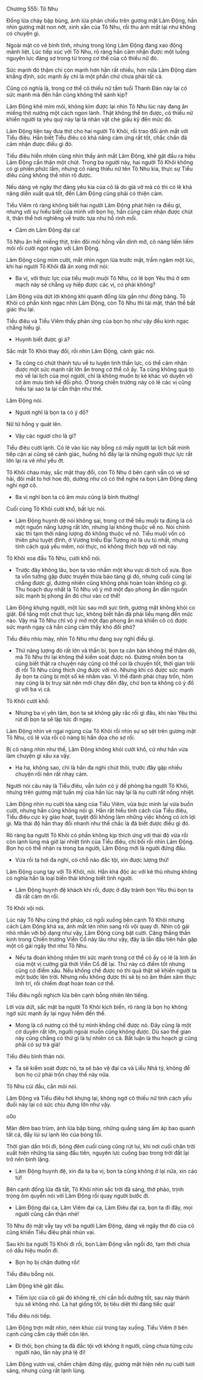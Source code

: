 




Chương 555: Tô Nhu


Đống lửa cháy bập bùng, ánh lửa phản chiếu trên gương mặt Lâm Động, hắn nhìn gương mặt non nớt, xinh xắn của Tô Nhu, rồi thu ánh mắt lại như không có chuyện gì.

Ngoài mặt có vẻ bình tĩnh, nhưng trong lòng Lâm Động đang xao động mãnh liệt. Lúc tiếp xúc với Tô Nhu, rõ ràng hắn cảm nhận được một luồng nguyên lực đáng sợ trong từ trong cơ thể của cô thiếu nữ đó.

Sức mạnh đó thậm chí còn mạnh hơn hắn rất nhiều, hơn nữa Lâm Động dám khẳng định, sức mạnh ấy chỉ là một phần chứ chưa phải tất cả.

Cũng có nghĩa là, trong cơ thể cô thiếu nữ tầm tuổi Thanh Đàn này lại có sức mạnh mà đến hắn cũng không thể sánh kịp?

Lâm Động khẽ mím môi, không kìm được lại nhìn Tô Nhu lúc này đang ăn miếng thịt nướng một cách ngon lành. Thật không thể tin được, cô thiếu nữ khiến người ta yêu quý này lại là nhân vật che giấu kỹ đến mức đó.

Lâm Động tiện tay đưa thịt cho hai người Tô Khôi, rồi trao đổi ánh mắt với Tiểu điêu. Hắn biết Tiểu điêu có khả năng cảm ứng rất tốt, chắc chắn đã cảm nhận được điều gì đó.

Tiểu điêu hiển nhiên cũng nhìn thấy ánh mắt Lâm Động, khẽ gật đầu ra hiệu Lâm Động cẩn thận một chút. Trong ba người này, hai người Tô Khôi không có gì phiền phức lắm, nhưng cô nàng thiếu nữ tên Tô Nhu kia, thực sự Tiểu điêu cũng không thể nhìn rõ được.

Nếu dáng vẻ ngây thơ đáng yêu kia của cô là do giả vờ mà có thì có lẽ khả năng diễn xuất quá tốt, đến Lâm Động cũng phải có thiện cảm.

Tiểu Viêm rõ ràng không biết hai người Lâm Động phát hiện ra điều gì, nhưng với sự hiểu biết của mình với bọn họ, hắn cũng cảm nhận được chút ít, thân thể hơi nghiêng về trước tựa như hổ rình mồi.

- Cảm ơn Lâm Động đại ca!

Tô Nhu ăn hết miếng thịt, trên đôi môi hồng vẫn dính mỡ, cô nàng liếm liếm môi rồi cười ngọt ngào với Lâm Động.

Lâm Động cũng mỉm cười, mắt nhìn ngọn lửa trước mặt, trầm ngâm một lúc, khi hai người Tô Khôi đã ăn xong mới nói:

- Ba vị, với thực lực của tiểu muội muội Tô Nhu, có lẽ bọn Yêu thú ở sơn mạch này sẽ chẳng uy hiếp được các vị, có phải không?

Lâm Động vừa dứt lời không khí quanh đống lửa gần như đóng băng. Tô Khôi có phần kinh ngạc nhìn Lâm Động, còn Tô Nhu thì tái mặt, thân thể bất giác thu lại.

Tiểu điêu và Tiểu Viêm thấy phản ứng của bọn họ như vậy đều kinh ngạc chẳng hiểu gì.

- Huynh biết được gì à?

Sắc mặt Tô Khôi thay đổi, rồi nhìn Lâm Động, cảnh giác nói.

- Ta cũng có chút thành tựu về tu luyện tinh thần lực, có thể cảm nhận được một sức mạnh rất lớn ẩn trong cơ thể cô ấy. Ta cũng không quá tò mò về lai lịch của mọi người, chỉ là không muốn bị kẻ khác vô duyên vô cớ âm mưu tính kế đối phó. Ở trong chiến trường này có lẽ các vị cũng hiểu tại sao ta lại cẩn thận như thế.

Lâm Động nói.

- Ngươi nghĩ là bọn ta có ý đồ?

Nữ tử hồng y quát lên.

- Vậy các ngươi cho là gì?

Tiểu điêu cười lạnh. Có lẽ vào lúc này bỗng có mấy người lai lịch bất minh tiếp cận ai cũng sẽ cảnh giác, huống hồ đấy lại là những người thực lực rất lớn lại ra vẻ như yếu ớt.

Tô Khôi chau mày, sắc mặt thay đổi, còn Tô Nhu ở bên cạnh vẫn có vẻ sợ hãi, đôi mắt to hơi hoe đỏ, dường như cô có thể nghe ra bọn Lâm Động đang nghi ngờ cô.

- Ba vị nghĩ bọn ta có âm mưu cũng là bình thường!

Cuối cùng Tô Khôi cười khổ, bất lực nói.

- Lâm Động huynh đệ nói không sai, trong cơ thể tiểu muội ta đúng là có một nguồn năng lượng rất lớn, nhưng lại không thuộc về nó. Nói chính xác thì tạm thời năng lượng đó không thuộc về nó. Tiểu muội vốn có thiên phú tuyệt đỉnh, ở Vương triều Đại Tượng nó là ưu tú nhất, nhưng tính cách quá yếu mềm, nói thực, nó không thích hợp với nơi này.

Tô Khôi xoa đầu Tô Nhu, cười khổ nói.

- Trước đây không lâu, bọn ta vào nhầm một khu vực di tích cổ xưa. Bọn ta vốn tưởng gặp được truyền thừa bảo tàng gì đó, nhưng cuối cùng lại chẳng được gì, đương nhiên cũng không phải hoàn toàn không có gì. Thu hoạch duy nhất là Tô Nhu vô ý mở một đạo phong ấn dẫn nguồn sức mạnh bị phong ấn đó chui vào cơ thể!

Lâm Động khựng người, một lúc sau mới sực tỉnh, gương mặt không khỏi co giật. Để tăng một chút thực lực, không biết hắn đã phải liều mạng đến mức nào. Vậy mà Tô Nhu chỉ vô ý mở một đạo phong ấn mà khiến cô có được sức mạnh ngay cả hắn cũng cảm thấy khó đối phó?

Tiểu điêu nhíu mày, nhìn Tô Nhu như đang suy nghĩ điều gì.

- Thứ năng lượng đó rất lớn và thần bí, bọn ta căn bản không thể thăm dò, mà Tô Nhu thì lại không thể kiểm soát được nó. Đương nhiên bọn ta cũng biết thật ra chuyện này cũng có thể coi là chuyện tốt, thời gian trôi đi rồi Tô Nhu cũng thích ứng được với nó. Nhưng khi có được sức mạnh ấy bọn ta cũng bị một số kẻ nhằm vào. Vì thế đành phải chạy trốn, hôm nay cũng là bị truy sát nên mới chạy đến đây, chứ bọn ta không có ý đồ gì với ba vị cả.

Tô Khôi cười khổ:

- Nhưng ba vị yên tâm, bọn ta sẽ không gây rắc rối gì đâu, khi nào Yêu thú rút đi bọn ta sẽ lập tức đi ngay.

Lâm Động nhìn vẻ ngại ngùng của Tô Khôi rồi nhìn sự sợ sệt trên gương mặt Tô Nhu, có lẽ vừa rồi cô nàng bị hắn dọa cho sợ rồi.

Bị cô nàng nhìn như thế, Lâm Động không khỏi cười khổ, cứ như hắn vừa làm chuyện gì xấu xa vậy.

- Ha ha, không sao, chỉ là hắn đa nghi chút thôi, trước đây gặp nhiều chuyện rồi nên rất nhạy cảm.

Người nói câu này là Tiểu điêu, vẫn luôn có ý đề phòng ba người Tô Khôi, nhưng trên gương mặt tuấn mỹ của hắn lúc này lại là nụ cười rất nồng nhiệt.

Lâm Động nhìn nụ cười tỏa sáng của Tiểu Viêm, vừa bực mình lại vừa buồn cười, nhưng hắn cũng không nói gì. Hắn rất hiểu tính cách của Tiểu điêu, Tiểu điêu cực kỳ giảo hoạt, tuyệt đối không làm những việc không có ích lợi gì. Mà thái độ hắn thay đổi nhanh như thế chắc là đã biết được điều gì đó.

Rõ ràng ba người Tô Khôi có phần không kịp thích ứng với thái độ vừa rồi còn lạnh lùng mà giờ lại nhiệt tình của Tiểu điêu, chỉ bối rối nhìn Lâm Động. Bọn họ có thể nhận ra trong ba người, Lâm Động mới là người đứng đầu.

- Vừa rồi ta hơi đa nghi, có chỗ nào đắc tội, xin được lượng thứ!

Lâm Động cung tay với Tô Khôi, nói. Hắn khá độc ác với kẻ thù nhưng không có nghĩa hắn là loại biến thái không biết tình người.

- Lâm Động huynh đệ khách khí rồi, được ở đây tránh bọn Yêu thú bọn ta đã rất cảm ơn rồi.

Tô Khôi vội nói.

Lúc này Tô Nhu cũng thở phào, cô ngồi xuống bên cạnh Tô Khôi nhưng cách Lâm Động khá xa, ánh mắt lén nhìn sang rồi vội quay đi. Nhìn cô gái nhỏ nhắn với bộ dạng như vậy, Lâm Động cũng bật cười. Căng thẳng thần kinh trong Chiến trường Viễn Cổ này lâu như vậy, đây là lần đầu tiên hắn gặp một cô gái ngây thơ như Tô Nhu.

- Nếu ta đoán không nhầm thì sức mạnh trong cơ thể cô ấy có lẽ là linh ấn của một vị cường giả thời Viễn Cổ để lại. Thứ này có điểm tốt nhưng cũng có điểm xấu. Nếu khống chế được nó thì quả thật sẽ khiến người ta một bước lên trời. Nhưng nếu không được thì sẽ bị nó âm thầm xâm thực linh trí, rồi chiếm đoạt hoàn toàn cơ thể.

Tiểu điêu ngồi nghịch lửa bên cạnh bỗng nhiên lên tiếng.

Lời vừa dứt, sắc mặt ba người Tô Khôi kịch biến, rõ ràng là bọn họ không ngờ sức mạnh ấy lại nguy hiểm đến thế.

- Mong là cô nương có thể tự mình khống chế được nó. Đây cũng là một cơ duyên rất lớn, người ngoài muốn cũng không được. Dù sao thế gian này cũng chẳng có thứ gì là tự nhiên có cả. Bất luận là thu hoạch gì cũng phải có sự trả giá!

Tiểu điêu bình thản nói.

- Ta sẽ kiểm soát được nó, ta sẽ bảo vệ đại ca và Liễu Nhã tỷ, không để bọn họ cứ phải trốn chạy thế này nữa.

Tô Nhu cúi đầu, cắn môi nói.

Lâm Động và Tiểu điêu hơi khựng lại, không ngờ cô thiếu nữ tính cách yếu đuối này lại có sức chịu đựng lớn như vậy.

o0o

Màn đêm bao trùm, ánh lửa bập bùng, những quầng sáng ấm áp bao quanh tất cả, đẩy lùi sự lạnh lẽo của bóng tối.

Thời gian dần trôi đi, bóng đêm cuối cùng cũng rút lui, khi nơi cuối chân trời xuất hiện những tia sáng đầu tiên, nguyên lực cuồng bạo trong trời đất lại trở nên bình lặng.

- Lâm Động huynh đệ, xin đa tạ ba vị, bọn ta cũng không ở lại nữa, xin cáo từ!

Bên cạnh đống lửa đã tắt, Tô Khôi nhìn sắc trời đã sáng, thở phào, trịnh trọng ôm quyền nói với Lâm Động rồi quay người bước đi.

- Lâm Động đại ca, Lâm Viêm đại ca, Lâm Điêu đại ca, bọn ta đi đây, mọi người cũng cẩn thận nhé!

Tô Nhu đỏ mặt vẫy tay với ba người Lâm Động, dáng vẻ ngây thơ đó của cô cũng khiến Tiểu điêu phải nhún vai.

Sau khi ba người Tô Khôi đi rồi, bọn Lâm Động vẫn ngồi đó, tạm thời chưa có dấu hiệu muốn đi.

- Bọn họ bị chặn đường rồi!

Tiểu điêu bỗng nói.

Lâm Động khẽ gật đầu.

- Tiềm lực của cô gái đó không tệ, chỉ cần bồi dưỡng tốt, sau này thành tựu sẽ không nhỏ. Là hạt giống tốt, bị tiêu diệt thì đáng tiếc quá!

Tiểu điêu nói tiếp.

Lâm Động trợn mắt nhìn, ném khúc củi trong tay xuống. Tiểu Viêm ở bên cạnh cũng cầm cây thiết côn lên.

- Đi thôi, bọn chúng ta đã đắc tội với không ít người, cũng chưa từng cứu người nào, lần này phá lệ đi!

Lâm Động vươn vai, chầm chậm đứng dậy, gương mặt hiện nên nụ cười tươi sáng, nhưng cũng rất lạnh lùng.




